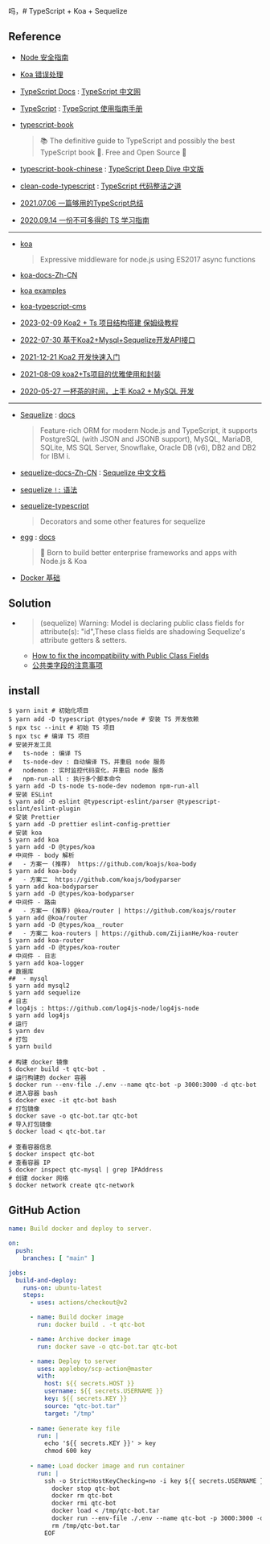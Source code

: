 吗，# TypeScript + Koa + Sequelize

## Reference

- [Node 安全指南](https://github.com/Tencent/secguide/blob/main/JavaScript%E5%AE%89%E5%85%A8%E6%8C%87%E5%8D%97.md#2)
- [Koa 错误处理](https://github.com/demopark/koa-docs-Zh-CN/blob/master/error-handling.md)

- [TypeScript Docs](https://www.typescriptlang.org/docs) : [TypeScript 中文网](https://ts.nodejs.cn/docs/)
- [TypeScript](https://github.com/zhongsp/TypeScript) : [TypeScript 使用指南手册](https://www.patrickzhong.com/TypeScript)
- [typescript-book](https://github.com/basarat/typescript-book)
    > 📚 The definitive guide to TypeScript and possibly the best TypeScript book 📖. Free and Open Source 🌹
- [typescript-book-chinese](https://github.com/jkchao/typescript-book-chinese) : [TypeScript Deep Dive 中文版](https://jkchao.github.io/typescript-book-chinese)
- [clean-code-typescript](https://github.com/labs42io/clean-code-typescript) : [TypeScript 代码整洁之道](https://github.com/pipiliang/clean-code-typescript)

- [2021.07.06 一篇够用的TypeScript总结](https://juejin.cn/post/6981728323051192357)
- [2020.09.14 一份不可多得的 TS 学习指南](https://juejin.cn/post/6872111128135073806)

------

- [koa](https://github.com/koajs/koa)
    > Expressive middleware for node.js using ES2017 async functions
- [koa-docs-Zh-CN](https://github.com/demopark/koa-docs-Zh-CN.git)
- [koa examples](https://github.com/koajs/examples)
- [koa-typescript-cms](https://github.com/murongg/koa-typescript-cms)

- [2023-02-09 Koa2 + Ts 项目结构搭建 保姆级教程](https://juejin.cn/post/7198116097320976442)
- [2022-07-30 基于Koa2+Mysql+Sequelize开发API接口](https://juejin.cn/post/7125867746172076069)
- [2021-12-21 Koa2 开发快速入门](https://juejin.cn/post/7044184318825988126)
- [2021-08-09 koa2+Ts项目的优雅使用和封装](https://juejin.cn/post/6994242530233548837)
- [2020-05-27 一杯茶的时间，上手 Koa2 + MySQL 开发](https://zhuanlan.zhihu.com/p/143998174)

------

- [Sequelize](https://github.com/sequelize/sequelize) : [docs](https://sequelize.org/)
    > Feature-rich ORM for modern Node.js and TypeScript, it supports PostgreSQL (with JSON and JSONB support), MySQL, MariaDB, SQLite, MS SQL Server, Snowflake, Oracle DB (v6), DB2 and DB2 for IBM i.
- [sequelize-docs-Zh-CN](https://github.com/demopark/sequelize-docs-Zh-CN) : [Sequelize 中文文档](https://www.sequelize.cn/)
- [sequelize `!:` 语法](https://sequelize.org/v5/manual/typescript.html)
- [sequelize-typescript](https://github.com/sequelize/sequelize-typescript)
    > Decorators and some other features for sequelize

- [egg](https://github.com/eggjs/egg) : [docs](https://www.eggjs.org/zh-CN)
    > 🥚 Born to build better enterprise frameworks and apps with Node.js & Koa

- [Docker 基础](https://fe.zuo11.com/server/docker.html)

## Solution

- > (sequelize) Warning: Model is declaring public class fields for attribute(s): "id",These class fields are shadowing Sequelize's attribute getters & setters.
    * [How to fix the incompatibility with Public Class Fields](https://github.com/sequelize/sequelize/issues/14300)
    * [公共类字段的注意事项](https://www.sequelize.cn/core-concepts/model-basics#%E5%85%AC%E5%85%B1%E7%B1%BB%E5%AD%97%E6%AE%B5%E7%9A%84%E6%B3%A8%E6%84%8F%E4%BA%8B%E9%A1%B9)

## install

```shell
$ yarn init # 初始化项目
$ yarn add -D typescript @types/node # 安装 TS 开发依赖
$ npx tsc --init # 初始 TS 项目
$ npx tsc # 编译 TS 项目
# 安装开发工具
#   ts-node : 编译 TS
#   ts-node-dev : 自动编译 TS，并重启 node 服务
#   nodemon : 实时监控代码变化，并重启 node 服务
#   npm-run-all : 执行多个脚本命令
$ yarn add -D ts-node ts-node-dev nodemon npm-run-all
# 安装 ESLint 
$ yarn add -D eslint @typescript-eslint/parser @typescript-eslint/eslint-plugin
# 安装 Prettier
$ yarn add -D prettier eslint-config-prettier
# 安装 koa 
$ yarn add koa
$ yarn add -D @types/koa
# 中间件 - body 解析
#   - 方案一 (推荐)  https://github.com/koajs/koa-body
$ yarn add koa-body
#   - 方案二  https://github.com/koajs/bodyparser
$ yarn add koa-bodyparser
$ yarn add -D @types/koa-bodyparser
# 中间件 - 路由
#   - 方案一 (推荐) @koa/router | https://github.com/koajs/router
$ yarn add @koa/router
$ yarn add -D @types/koa__router
#   - 方案二 koa-routers | https://github.com/ZijianHe/koa-router
$ yarn add koa-router 
$ yarn add -D @types/koa-router
# 中间件 - 日志
$ yarn add koa-logger
# 数据库
##  - mysql
$ yarn add mysql2
$ yarn add sequelize
# 日志
# log4js : https://github.com/log4js-node/log4js-node
$ yarn add log4js
# 运行
$ yarn dev
# 打包
$ yarn build

# 构建 docker 镜像 
$ docker build -t qtc-bot .
# 运行构建的 docker 容器
$ docker run --env-file ./.env --name qtc-bot -p 3000:3000 -d qtc-bot
# 进入容器 bash
$ docker exec -it qtc-bot bash
# 打包镜像
$ docker save -o qtc-bot.tar qtc-bot
# 导入打包镜像
$ docker load < qtc-bot.tar

# 查看容器信息
$ docker inspect qtc-bot
# 查看容器 IP
$ docker inspect qtc-mysql | grep IPAddress
# 创建 docker 网络
$ docker network create qtc-network
```

## GitHub Action

```yaml
name: Build docker and deploy to server.

on:
  push:
    branches: [ "main" ]

jobs:
  build-and-deploy:
    runs-on: ubuntu-latest
    steps:
      - uses: actions/checkout@v2

      - name: Build docker image
        run: docker build . -t qtc-bot

      - name: Archive docker image
        run: docker save -o qtc-bot.tar qtc-bot

      - name: Deploy to server
        uses: appleboy/scp-action@master
        with:
          host: ${{ secrets.HOST }}
          username: ${{ secrets.USERNAME }}
          key: ${{ secrets.KEY }}
          source: "qtc-bot.tar"
          target: "/tmp" 
      
      - name: Generate key file
        run: |
          echo '${{ secrets.KEY }}' > key
          chmod 600 key
      
      - name: Load docker image and run container
        run: | 
          ssh -o StrictHostKeyChecking=no -i key ${{ secrets.USERNAME }}@${{ secrets.HOST }} << EOF  
            docker stop qtc-bot
            docker rm qtc-bot
            docker rmi qtc-bot
            docker load < /tmp/qtc-bot.tar   
            docker run --env-file ./.env --name qtc-bot -p 3000:3000 -d qtc-bot
            rm /tmp/qtc-bot.tar
          EOF
```
